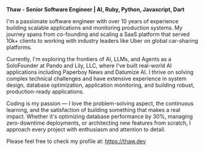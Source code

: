 **Thaw - Senior Software Engineer | AI, Ruby, Python, Javascript, Dart**

I'm a passionate software engineer with over 10 years of experience building scalable applications and monitoring production systems. My journey spans from co-founding and scaling a SaaS platform that served 10k+ clients to working with industry leaders like Uber on global car-sharing platforms.

Currently, I'm exploring the frontiers of AI, LLMs, and Agents as a SoloFounder at Pando and Lily, LLC, where I've built real-world AI applications including Paperboy News and Datumize AI. I thrive on solving complex technical challenges and have extensive experience in system design, database optimization, application monitoring, and building robust, production-ready applications.

Coding is my passion — I love the problem-solving aspect, the continuous learning, and the satisfaction of building something that makes a real impact. Whether it's optimizing database performance by 30%, managing zero-downtime deployments, or architecting new features from scratch, I approach every project with enthusiasm and attention to detail.

Please feel free to check my profile at: https://thaw.dev
